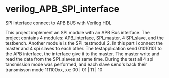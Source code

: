 # verilog_APB_SPI_interface
SPI interface connect to APB BUS with Verilog HDL

This project implement an SPI module with an APB Bus interface. 
The project contains 4 modules: APB_interface, SPI_master, 4 SPI_slave, and the testbench.
Another module is the SPI_testmodul_2. In this part i connect the master and 4 spi slaves to each other.
The testapplication send 01010101 to the APB interface, the interface give it to the master. 
The master write and read the data from the SPI_slaves at same time. 
During the test all 4 spi tansmission mode was performed, and each slave send's back their transmisson mode 111100xx, xx: 00 | 01 | 11 | 10
